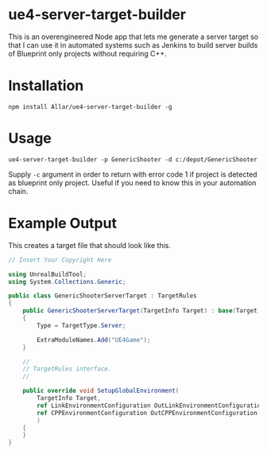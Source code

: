 # ue4-server-target-builder

This is an overengineered Node app that lets me generate a server target so that I can use it in automated systems such as Jenkins to build server builds of Blueprint only projects without requiring C++.

# Installation 

`npm install Allar/ue4-server-target-builder -g`

# Usage

`ue4-server-target-builder -p GenericShooter -d c:/depot/GenericShooter`

Supply `-c` argument in order to return with error code 1 if project is detected as blueprint only project. Useful if you need to know this in your automation chain.

# Example Output

This creates a target file that should look like this.

```cs
// Insert Your Copyright Here

using UnrealBuildTool;
using System.Collections.Generic;

public class GenericShooterServerTarget : TargetRules
{
	public GenericShooterServerTarget(TargetInfo Target) : base(Target)
	{
		Type = TargetType.Server;

		ExtraModuleNames.Add("UE4Game");
	}

	//
	// TargetRules interface.
	//

	public override void SetupGlobalEnvironment(
		TargetInfo Target,
		ref LinkEnvironmentConfiguration OutLinkEnvironmentConfiguration,
		ref CPPEnvironmentConfiguration OutCPPEnvironmentConfiguration
		)
	{
	}
}
```